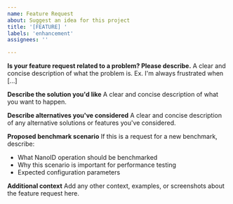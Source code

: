 ```yaml
---
name: Feature Request
about: Suggest an idea for this project
title: '[FEATURE] '
labels: 'enhancement'
assignees: ''

---
```


**Is your feature request related to a problem? Please describe.**
A clear and concise description of what the problem is. Ex. I'm always frustrated when [...]

**Describe the solution you'd like**
A clear and concise description of what you want to happen.

**Describe alternatives you've considered**
A clear and concise description of any alternative solutions or features you've considered.

**Proposed benchmark scenario**
If this is a request for a new benchmark, describe:
- What NanoID operation should be benchmarked
- Why this scenario is important for performance testing
- Expected configuration parameters

**Additional context**
Add any other context, examples, or screenshots about the feature request here.
